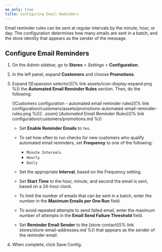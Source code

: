 ```yaml
---
ee_only: true
title: Configuring Email Reminders
---
```


Email reminder rules can be sent at regular intervals by the minute, hour, or day. The configuration determines how many emails are sent in a batch, and the store identity that appears as the sender of the message.

## Configure Email Reminders

1. On the _Admin_ sidebar, go to **Stores** > _Settings_ > **Configuration**.

1. In the left panel, expand **Customers** and choose **Promotions**.

1. Expand ![Expansion selector]({% link assets/icon-display-expand.png %}) the **Automated Email Reminder Rules** section. Then, do the following:

    ![Customers configuration - automated email reminder rules]({% link configuration/customers/assets/promotions-automated-email-reminder-rules.png %}){: .zoom}
    [_Automated Email Reminder Rules_]({% link configuration/customers/promotions.md %})

   - Set **Enable Reminder Emails** to `Yes`.

   - To set how often to run checks for new customers who qualify automated email reminders, set **Frequency** to one of the following:

      - `Minute Intervals`
      - `Hourly`
      - `Daily`

   - Set the appropriate **Interval**, based on the Frequency setting.

   - Set **Start Time** to the hour, minute, and second the email is sent, based on a 24-hour clock.

   - To limit the number of emails that can be sent in a batch, enter the number in the **Maximum Emails per One Run** field.

   - To avoid repeated attempts to send failed email, enter the maximum number of attempts in the **Email Send Failure Threshold** field.

   - Set **Reminder Email Sender** to the [store contact]({% link stores/store-email-addresses.md %}) that appears as the sender of the reminder email.

1. When complete, click <span class="btn">Save Config</span>.
